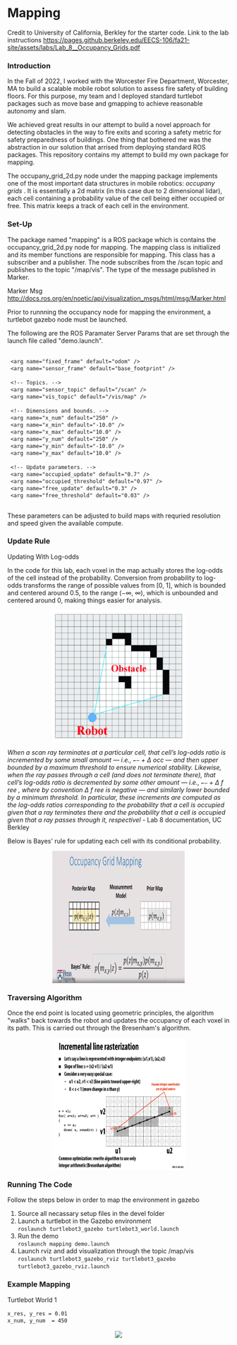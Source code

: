 # Mapping

Credit to University of California, Berkley for the starter code. Link to the lab instructions https://pages.github.berkeley.edu/EECS-106/fa21-site/assets/labs/Lab_8__Occupancy_Grids.pdf

### Introduction

In the Fall of 2022, I worked with the Worcester Fire Department, Worcester, MA to build a scalable mobile robot solution to assess fire safety of building floors. For this purpose, my team and I deployed standard turtlebot packages such as move base and gmapping to achieve reasonable autonomy and slam. 

We achieved great results in our attempt to build a novel approach for detecting obstacles in the way to fire exits and scoring a safety metric for safety preparedness of buildings. One thing that bothered me was the abstraction in our solution that arrised from deploying standard ROS packages. This repository contains my attempt to build my own package for mapping. 

The occupany_grid_2d.py node under the mapping package implements one of the most important data structures in mobile robotics: <i> occupany grids </i>. It is essentially a 2d matrix (in this case due to 2 dimensional lidar), each cell containing a probability value of the cell being either occupied or free. This matrix keeps a track of each cell in the environment. 
  
### Set-Up 
  
The package named "mapping" is a ROS package which is contains the occupancy_grid_2d.py node for mapping. The mapping class is initialized and its member functions are responsible for mapping. This class has a subscriber and a publisher. The node subscribes from the /scan topic and publishes to the topic "/map/vis". The type of the message published in Marker. 
  
Marker Msg
http://docs.ros.org/en/noetic/api/visualization_msgs/html/msg/Marker.html
  
Prior to runnning the occupancy node for mapping the environment, a turtlebot gazebo node must be launched. 
  
The following are the ROS Paramater Server Params that are set through the launch file called "demo.launch".
  
``` 

 <arg name="fixed_frame" default="odom" />
 <arg name="sensor_frame" default="base_footprint" />

 <!-- Topics. -->
 <arg name="sensor_topic" default="/scan" />
 <arg name="vis_topic" default="/vis/map" />

 <!-- Dimensions and bounds. -->
 <arg name="x_num" default="250" />
 <arg name="x_min" default="-10.0" />
 <arg name="x_max" default="10.0" />
 <arg name="y_num" default="250" />
 <arg name="y_min" default="-10.0" />
 <arg name="y_max" default="10.0" />

 <!-- Update parameters. -->
 <arg name="occupied_update" default="0.7" />
 <arg name="occupied_threshold" default="0.97" />
 <arg name="free_update" default="0.3" />
 <arg name="free_threshold" default="0.03" />
  
```

These parameters can be adjusted to build maps with requried resolution and speed given the available compute.

### Update Rule

Updating With Log-odds

In the code for this lab, each voxel in the map actually stores the log-odds of the cell instead of the probability. Conversion from probability to log-odds transforms the range of possible values from [0, 1], which is bounded and centered around 0.5, to the range (−∞, ∞), which is unbounded and centered around 0, making things easier for analysis.

<p align="center"><img align="center" src="https://raw.githubusercontent.com/deveshdatwani/lidar-mapping/main/assets/log-odds.png" height=300, width=300></p>

<i> When a scan ray terminates at a particular cell, that cell’s log-odds ratio is incremented by some small amount — i.e., ` ←− ` + ∆ occ — and then upper bounded by a maximum threshold to ensure numerical stability. Likewise, when the ray passes through a cell (and does not terminate there), that cell’s log-odds ratio is decremented by some other amount — i.e., ` ←− ` + ∆ f ree , where by convention ∆ f ree is negative — and similarly lower bounded by a minimum threshold. In particular, these increments are computed as the log-odds ratios corresponding to the probability that a cell is occupied given that a ray terminates there and the probability that a cell is occupied given that a ray passes through it, respectivel </i> - Lab 8 documentation, UC Berkley

Below is Bayes' rule for updating each cell with its conditional probability.

<p align="center"><img align="center" src="https://raw.githubusercontent.com/deveshdatwani/lidar-mapping/main/assets/bayesian.png" height=300, width=300></p>

### Traversing Algorithm

Once the end point is located using geometric principles, the algorithm "walks" back towards the robot and updates the occupancy of each voxel in its path. This is carried out through the Bresenham's algorithm.

<p align="center"><img align="center" src="https://raw.githubusercontent.com/deveshdatwani/lidar-mapping/main/assets/bresenham.png" height=300, width=300></p>


### Running The Code 

Follow the steps below in order to map the environment in gazebo 

1. Source all necassary setup files in the devel folder
2. Launch a turtlebot in the Gazebo environment <br>
``` roslaunch turtlebot3_gazebo turtlebot3_world.launch ```
3. Run the demo <br>
``` roslaunch mapping demo.launch ```
4. Launch rviz and add visualization through the topic /map/vis <br>
``` roslaunch turtlebot3_gazebo_rviz turtlebot3_gazebo turtlebot3_gazebo_rviz.launch ```

### Example Mapping

Turtlebot World 1

``` 
x_res, y_res = 0.01
x_num, y_num  = 450 

```

<p align="center"><img align="center" src="https://raw.githubusercontent.com/deveshdatwani/lidar-mapping/main/assets/map1.png" width=600></p>

  
  
